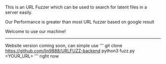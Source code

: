 This is an URL Fuzzer which can be used to search for latent files in a server easily.

Our Performance is greater than most URL fuzzer based on google result

Welcome to use our machine!

- - -

Website version coming soon, can simple use 
'''
git clone https://github.com/ljn9888/URLFUZZ-backend
python3 fuzz.py <YOUR_URL>
'''
right now
